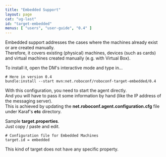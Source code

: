 ```yaml
---
title: "Embedded Support"
layout: page
cat: "ug-last"
id: "target-embedded"
menus: [ "users", "user-guide", "0.4" ]
---
```


Embedded support addresses the cases where the machines already exist or are created manually.  
Therefore, it covers existing (physical) machines, devices (such as cards) and virtual machines created
manually (e.g. with Virtual Box).

To install it, open the DM's interactive mode and type in...

```properties
# Here in version 0.4
bundle:install --start mvn:net.roboconf/roboconf-target-embedded/0.4
```

With this configuration, you need to start the agent directly.  
And you will have to pass it some information by hand (like the IP address of the messaging server).  
This is achieved by updating the **net.roboconf.agent.configuration.cfg** file under Karaf's **etc** directory.

Sample **target.properties**.  
Just copy / paste and edit.

```properties
# Configuration file for Embedded Machines
target.id = embedded
```

This kind of target does not have any specific property.
